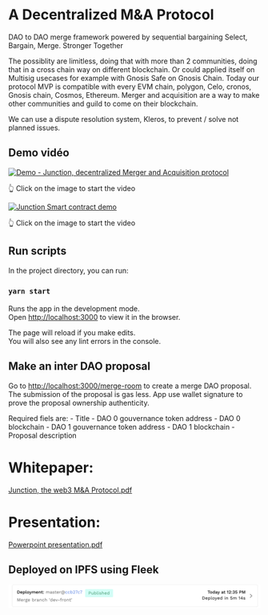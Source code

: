 # A Decentralized M&A Protocol 

DAO to DAO merge framework powered by sequential bargaining
Select, Bargain, Merge.
Stronger Together 

The possiblity are limitless, doing that with more than 2 communities, doing that in a cross chain way on different blockchain. Or could applied itself on Multisig usecases for example with Gnosis Safe on Gnosis Chain. Today our protocol MVP is compatible with every EVM chain, polygon, Celo, cronos, Gnosis chain, Cosmos, Ethereum. Merger and acquisition are a way to make other communities and guild to come on their blockchain.

We can use a dispute resolution system, Kleros, to prevent / solve not planned issues.
	



## Demo vidéo

[![Demo - Junction, decentralized Merger and Acquisition protocol](https://img.youtube.com/vi/FhxaFlWCv-Q/0.jpg)](https://www.youtube.com/watch?v=FhxaFlWCv-Q)

👆 Click on the image to start the video

[![Junction Smart contract demo](https://img.youtube.com/vi/ExkmAGSCshg/0.jpg)](https://www.youtube.com/watch?v=ExkmAGSCshg)

👆 Click on the image to start the video

## Run scripts

In the project directory, you can run:

### `yarn start`

Runs the app in the development mode.\
Open [http://localhost:3000](http://localhost:3000) to view it in the browser.

The page will reload if you make edits.\
You will also see any lint errors in the console.

## Make an inter DAO proposal

Go to [http://localhost:3000/merge-room](http://localhost:3000/merge-room) to create a merge DAO proposal.
The submission of the proposal is gas less. App use wallet signature to prove the proposal ownership authenticity.

Required fiels are:
	- Title
	- DAO 0 gouvernance token address
	- DAO 0 blockchain
	- DAO 1 gouvernance token address
	- DAO 1 blockchain
	- Proposal description
	

# Whitepaper:
[Junction, the web3 M&A Protocol.pdf](https://github.com/NandyBa/Junction/files/9175528/Junction.the.web3.M.A.Protocol.pdf)

# Presentation:
[Powerpoint presentation.pdf](Junction%20powerpoint%20presentation.pdf)


## Deployed on IPFS using Fleek
![IPFS_deployment.png](IPFS_deployment.png)

	

